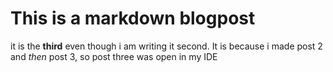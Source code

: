 # This is a markdown blogpost
 it is the **third** even though i am writing it second. It is because i made post 2 and *then* post 3, so post three was open in my IDE